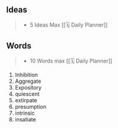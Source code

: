 ## Ideas

> - 5 Ideas Max  [[🗓 Daily Planner]]

## Words

> - 10 Words max  [[🗓 Daily Planner]]

1. Inhibition
2. Aggregate 
3. Expository
4. quiescent
5. extirpate
6. presumption
7. intrinsic
8. insatiate